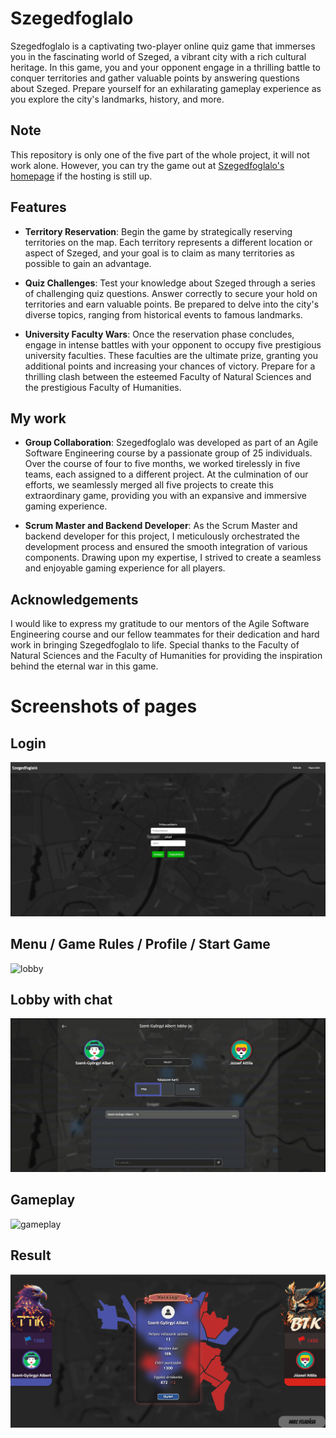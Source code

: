 # Szegedfoglalo
Szegedfoglalo is a captivating two-player online quiz game that immerses you in the fascinating world of Szeged, a vibrant city with a rich cultural heritage. In this game, you and your opponent engage in a thrilling battle to conquer territories and gather valuable points by answering questions about Szeged. Prepare yourself for an exhilarating gameplay experience as you explore the city's landmarks, history, and more.

## Note
This repository is only one of the five part of the whole project, it will not work alone.
However, you can try the game out at [Szegedfoglalo's homepage](http://szegedfoglalo.ddns.net/) if the hosting is still up.

## Features
- **Territory Reservation**: Begin the game by strategically reserving territories on the map. Each territory represents a different location or aspect of Szeged, and your goal is to claim as many territories as possible to gain an advantage.

- **Quiz Challenges**: Test your knowledge about Szeged through a series of challenging quiz questions. Answer correctly to secure your hold on territories and earn valuable points. Be prepared to delve into the city's diverse topics, ranging from historical events to famous landmarks.

- **University Faculty Wars**: Once the reservation phase concludes, engage in intense battles with your opponent to occupy five prestigious university faculties. These faculties are the ultimate prize, granting you additional points and increasing your chances of victory. Prepare for a thrilling clash between the esteemed Faculty of Natural Sciences and the prestigious Faculty of Humanities.

## My work
- **Group Collaboration**: Szegedfoglalo was developed as part of an Agile Software Engineering course by a passionate group of 25 individuals. Over the course of four to five months, we worked tirelessly in five teams, each assigned to a different project. At the culmination of our efforts, we seamlessly merged all five projects to create this extraordinary game, providing you with an expansive and immersive gaming experience.

- **Scrum Master and Backend Developer**: As the Scrum Master and backend developer for this project, I meticulously orchestrated the development process and ensured the smooth integration of various components. Drawing upon my expertise, I strived to create a seamless and enjoyable gaming experience for all players.

## Acknowledgements
I would like to express my gratitude to our mentors of the Agile Software Engineering course and our fellow teammates for their dedication and hard work in bringing Szegedfoglalo to life. Special thanks to the Faculty of Natural Sciences and the Faculty of Humanities for providing the inspiration behind the eternal war in this game.

# Screenshots of pages
## Login
![login](login.png)

## Menu / Game Rules / Profile / Start Game
![lobby](lobby.gif)

## Lobby with chat
![chat](chat.gif)

## Gameplay
![gameplay](gameplay.gif)

## Result
![result](result.png)

